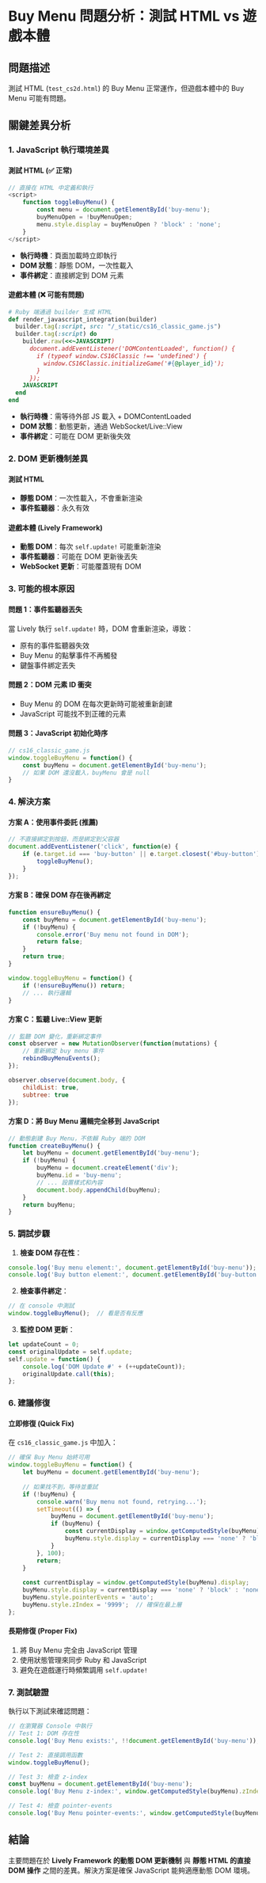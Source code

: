 # Buy Menu 問題分析：測試 HTML vs 遊戲本體

## 問題描述
測試 HTML (`test_cs2d.html`) 的 Buy Menu 正常運作，但遊戲本體中的 Buy Menu 可能有問題。

## 關鍵差異分析

### 1. JavaScript 執行環境差異

#### 測試 HTML (✅ 正常)
```javascript
// 直接在 HTML 中定義和執行
<script>
    function toggleBuyMenu() {
        const menu = document.getElementById('buy-menu');
        buyMenuOpen = !buyMenuOpen;
        menu.style.display = buyMenuOpen ? 'block' : 'none';
    }
</script>
```
- **執行時機**：頁面加載時立即執行
- **DOM 狀態**：靜態 DOM，一次性載入
- **事件綁定**：直接綁定到 DOM 元素

#### 遊戲本體 (❌ 可能有問題)
```ruby
# Ruby 端通過 builder 生成 HTML
def render_javascript_integration(builder)
  builder.tag(:script, src: "/_static/cs16_classic_game.js")
  builder.tag(:script) do
    builder.raw(<<~JAVASCRIPT)
      document.addEventListener('DOMContentLoaded', function() {
        if (typeof window.CS16Classic !== 'undefined') {
          window.CS16Classic.initializeGame('#{@player_id}');
        }
      });
    JAVASCRIPT
  end
end
```
- **執行時機**：需等待外部 JS 載入 + DOMContentLoaded
- **DOM 狀態**：動態更新，通過 WebSocket/Live::View
- **事件綁定**：可能在 DOM 更新後失效

### 2. DOM 更新機制差異

#### 測試 HTML
- **靜態 DOM**：一次性載入，不會重新渲染
- **事件監聽器**：永久有效

#### 遊戲本體 (Lively Framework)
- **動態 DOM**：每次 `self.update!` 可能重新渲染
- **事件監聽器**：可能在 DOM 更新後丟失
- **WebSocket 更新**：可能覆蓋現有 DOM

### 3. 可能的根本原因

#### 問題 1：事件監聽器丟失
當 Lively 執行 `self.update!` 時，DOM 會重新渲染，導致：
- 原有的事件監聽器失效
- Buy Menu 的點擊事件不再觸發
- 鍵盤事件綁定丟失

#### 問題 2：DOM 元素 ID 衝突
- Buy Menu 的 DOM 在每次更新時可能被重新創建
- JavaScript 可能找不到正確的元素

#### 問題 3：JavaScript 初始化時序
```javascript
// cs16_classic_game.js
window.toggleBuyMenu = function() {
    const buyMenu = document.getElementById('buy-menu');
    // 如果 DOM 還沒載入，buyMenu 會是 null
}
```

### 4. 解決方案

#### 方案 A：使用事件委託 (推薦)
```javascript
// 不直接綁定到按鈕，而是綁定到父容器
document.addEventListener('click', function(e) {
    if (e.target.id === 'buy-button' || e.target.closest('#buy-button')) {
        toggleBuyMenu();
    }
});
```

#### 方案 B：確保 DOM 存在後再綁定
```javascript
function ensureBuyMenu() {
    const buyMenu = document.getElementById('buy-menu');
    if (!buyMenu) {
        console.error('Buy menu not found in DOM');
        return false;
    }
    return true;
}

window.toggleBuyMenu = function() {
    if (!ensureBuyMenu()) return;
    // ... 執行邏輯
}
```

#### 方案 C：監聽 Live::View 更新
```javascript
// 監聽 DOM 變化，重新綁定事件
const observer = new MutationObserver(function(mutations) {
    // 重新綁定 buy menu 事件
    rebindBuyMenuEvents();
});

observer.observe(document.body, {
    childList: true,
    subtree: true
});
```

#### 方案 D：將 Buy Menu 邏輯完全移到 JavaScript
```javascript
// 動態創建 Buy Menu，不依賴 Ruby 端的 DOM
function createBuyMenu() {
    let buyMenu = document.getElementById('buy-menu');
    if (!buyMenu) {
        buyMenu = document.createElement('div');
        buyMenu.id = 'buy-menu';
        // ... 設置樣式和內容
        document.body.appendChild(buyMenu);
    }
    return buyMenu;
}
```

### 5. 調試步驟

1. **檢查 DOM 存在性**：
```javascript
console.log('Buy menu element:', document.getElementById('buy-menu'));
console.log('Buy button element:', document.getElementById('buy-button'));
```

2. **檢查事件綁定**：
```javascript
// 在 console 中測試
window.toggleBuyMenu();  // 看是否有反應
```

3. **監控 DOM 更新**：
```javascript
let updateCount = 0;
const originalUpdate = self.update;
self.update = function() {
    console.log('DOM Update #' + (++updateCount));
    originalUpdate.call(this);
};
```

### 6. 建議修復

#### 立即修復 (Quick Fix)
在 `cs16_classic_game.js` 中加入：
```javascript
// 確保 Buy Menu 始終可用
window.toggleBuyMenu = function() {
    let buyMenu = document.getElementById('buy-menu');
    
    // 如果找不到，等待並重試
    if (!buyMenu) {
        console.warn('Buy menu not found, retrying...');
        setTimeout(() => {
            buyMenu = document.getElementById('buy-menu');
            if (buyMenu) {
                const currentDisplay = window.getComputedStyle(buyMenu).display;
                buyMenu.style.display = currentDisplay === 'none' ? 'block' : 'none';
            }
        }, 100);
        return;
    }
    
    const currentDisplay = window.getComputedStyle(buyMenu).display;
    buyMenu.style.display = currentDisplay === 'none' ? 'block' : 'none';
    buyMenu.style.pointerEvents = 'auto';
    buyMenu.style.zIndex = '9999';  // 確保在最上層
};
```

#### 長期修復 (Proper Fix)
1. 將 Buy Menu 完全由 JavaScript 管理
2. 使用狀態管理來同步 Ruby 和 JavaScript
3. 避免在遊戲運行時頻繁調用 `self.update!`

### 7. 測試驗證

執行以下測試來確認問題：

```javascript
// 在瀏覽器 Console 中執行
// Test 1: DOM 存在性
console.log('Buy Menu exists:', !!document.getElementById('buy-menu'));

// Test 2: 直接調用函數
window.toggleBuyMenu();

// Test 3: 檢查 z-index
const buyMenu = document.getElementById('buy-menu');
console.log('Buy Menu z-index:', window.getComputedStyle(buyMenu).zIndex);

// Test 4: 檢查 pointer-events
console.log('Buy Menu pointer-events:', window.getComputedStyle(buyMenu).pointerEvents);
```

## 結論

主要問題在於 **Lively Framework 的動態 DOM 更新機制** 與 **靜態 HTML 的直接 DOM 操作** 之間的差異。解決方案是確保 JavaScript 能夠適應動態 DOM 環境。
